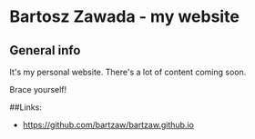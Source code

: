 
# Bartosz Zawada - my website

## General info
It's my personal website. There's a lot of content coming soon.

Brace yourself!

##Links:
* https://github.com/bartzaw/bartzaw.github.io
